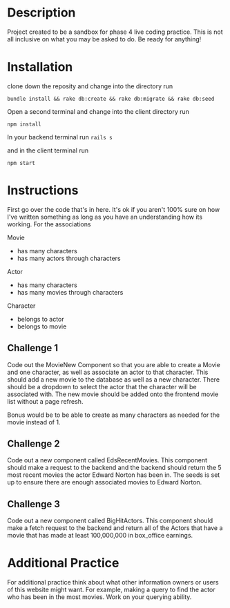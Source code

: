# Description

Project created to be a sandbox for phase 4 live coding practice. This is not all inclusive on what you may be asked to do. Be ready for anything!

# Installation

clone down the reposity and change into the directory run

`bundle install && rake db:create && rake db:migrate && rake db:seed`

Open a second terminal and change into the client directory run

`npm install`

In your backend terminal run
```rails s```

and in the client terminal run

```npm start```

# Instructions

First go over the code that's in here. It's ok if you aren't 100% sure on how I've written something as long as you have an understanding how its working. For the associations

Movie

- has many characters
- has many actors through characters

Actor

- has many characters
- has many movies through characters

Character

- belongs to actor
- belongs to movie

## Challenge 1

Code out the MovieNew Component so that you are able to create a Movie and one character, as well as associate an actor to that character. This should add a new movie to the database as well as a new character. There should be a dropdown to select the actor that the character will be associated with. The new movie should be added onto the frontend movie list without a page refresh.

Bonus would be to be able to create as many characters as needed for the movie instead of 1.

## Challenge 2

Code out a new component called EdsRecentMovies. This component should make a request to the backend and the backend should return the 5 most recent movies the actor Edward Norton has been in. The seeds is set up to ensure there are enough associated movies to Edward Norton.

## Challenge 3

Code out a new component called BigHitActors. This component should make a fetch request to the backend and return all of the Actors that have a movie that has made at least 100,000,000 in box_office earnings.

# Additional Practice

For additional practice think about what other information owners or users of this website might want. For example, making a query to find the actor who has been in the most movies. Work on your querying ability.
